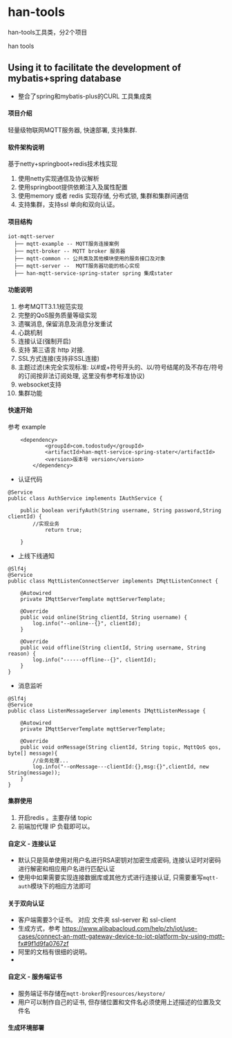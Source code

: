 # han-tools
han-tools工具类，分2个项目

han tools
## Using it to facilitate the development of mybatis+spring database
* 整合了spring和mybatis-plus的CURL 工具集成类

#### 项目介绍
轻量级物联网MQTT服务器, 快速部署, 支持集群.

#### 软件架构说明
基于netty+springboot+redis技术栈实现
1. 使用netty实现通信及协议解析
2. 使用springboot提供依赖注入及属性配置
3. 使用memory 或者 redis 实现存储, 分布式锁, 集群和集群间通信
4. 支持集群，支持ssl 单向和双向认证。


#### 项目结构
```
iot-mqtt-server
  ├── mqtt-example -- MQTT服务连接案例
  ├── mqtt-broker -- MQTT broker 服务器
  ├── mqtt-common -- 公共类及其他模块使用的服务接口及对象
  ├── mqtt-server --  MQTT服务器功能的核心实现
  ├── han-mqtt-service-spring-stater spring 集成stater
```

#### 功能说明
1. 参考MQTT3.1.1规范实现
2. 完整的QoS服务质量等级实现
3. 遗嘱消息, 保留消息及消息分发重试
4. 心跳机制
5. 连接认证(强制开启)
6. 支持 第三语言 http 对接.
7. SSL方式连接(支持非SSL连接)
8. 主题过滤(未完全实现标准: 以#或+符号开头的、以/符号结尾的及不存在/符号的订阅按非法订阅处理, 这里没有参考标准协议)
9. websocket支持
10.  集群功能

#### 快速开始
参考 example
```
    <dependency>
			<groupId>com.todostudy</groupId>
			<artifactId>han-mqtt-service-spring-stater</artifactId>
			<version>版本号 version</version>
		</dependency>
```
* 认证代码
```
@Service
public class AuthService implements IAuthService {

	public boolean verifyAuth(String username, String password,String clientId) {
		//实现业务
			return true;

	}
```
* 上线下线通知
```
@Slf4j
@Service
public class MqttListenConnectServer implements IMqttListenConnect {

    @Autowired
    private IMqttServerTemplate mqttServerTemplate;

    @Override
    public void online(String clientId, String username) {
        log.info("--online--{}", clientId);
    }

    @Override
    public void offline(String clientId, String username, String reason) {
        log.info("------offline--{}", clientId);
    }
}
```
* 消息监听
```
@Slf4j
@Service
public class ListenMessageServer implements IMqttListenMessage {

    @Autowired
    private IMqttServerTemplate mqttServerTemplate;

    @Override
    public void onMessage(String clientId, String topic, MqttQoS qos, byte[] message){
        //业务处理...
        log.info("--onMessage---clientId:{},msg:{}",clientId, new String(message));
    }
}
```

#### 集群使用
1. 开启redis 。主要存储 topic
2. 前端加代理 IP 负载即可以。


#### 自定义 - 连接认证
- 默认只是简单使用对用户名进行RSA密钥对加密生成密码, 连接认证时对密码进行解密和相应用户名进行匹配认证
- 使用中如果需要实现连接数据库或其他方式进行连接认证, 只需要重写`mqtt-auth`模块下的相应方法即可

#### 关于双向认证
* 客户端需要3个证书。 对应 文件夹 ssl-server 和 ssl-client
* 生成方式，参考 https://www.alibabacloud.com/help/zh/iot/use-cases/connect-an-mqtt-gateway-device-to-iot-platform-by-using-mqtt-fx#9f1d9fa0767zf
* 阿里的文档有很细的说明。
*


#### 自定义 - 服务端证书
- 服务端证书存储在`mqtt-broker`的`resources/keystore/`
- 用户可以制作自己的证书, 但存储位置和文件名必须使用上述描述的位置及文件名

#### 生成环境部署